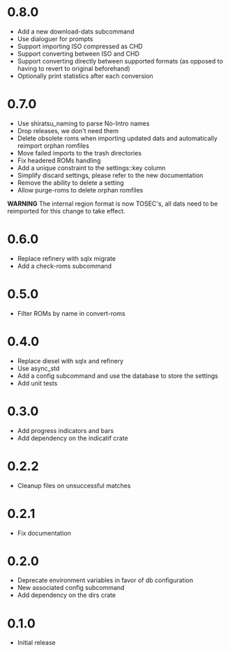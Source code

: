 # 0.8.0
* Add a new download-dats subcommand
* Use dialoguer for prompts
* Support importing ISO compressed as CHD
* Support converting between ISO and CHD
* Support converting directly between supported formats (as opposed to having to revert to original beforehand)
* Optionally print statistics after each conversion

# 0.7.0
* Use shiratsu_naming to parse No-Intro names
* Drop releases, we don't need them
* Delete obsolete roms when importing updated dats and automatically reimport orphan romfiles
* Move failed imports to the trash directories
* Fix headered ROMs handling
* Add a unique constraint to the settings::key column
* Simplify discard settings, please refer to the new documentation
* Remove the ability to delete a setting
* Allow purge-roms to delete orphan romfiles

**WARNING** The internal region format is now TOSEC's, all dats need to be reimported for this change to take effect.

# 0.6.0
* Replace refinery with sqlx migrate
* Add a check-roms subcommand

# 0.5.0
* Filter ROMs by name in convert-roms

# 0.4.0
* Replace diesel with sqlx and refinery
* Use async_std
* Add a config subcommand and use the database to store the settings
* Add unit tests

# 0.3.0
* Add progress indicators and bars
* Add dependency on the indicatif crate

# 0.2.2
* Cleanup files on unsuccessful matches

# 0.2.1
* Fix documentation

# 0.2.0
* Deprecate environment variables in favor of db configuration
* New associated config subcommand
* Add dependency on the dirs crate

# 0.1.0
* Initial release